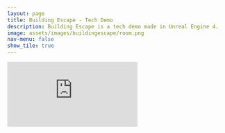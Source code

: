 ```yaml
---
layout: page
title: Building Escape - Tech Demo
description: Building Escape is a tech demo made in Unreal Engine 4.
image: assets/images/buildingescape/room.png
nav-menu: false
show_tile: true
---
```


<div class="video-container">
  <iframe class="video-frame" src="https://www.youtube.com/embed/KYLty_B-mXw?autoplay=1&controls=0" frameborder="0" allowfullscreen="true"> </iframe>
</div>